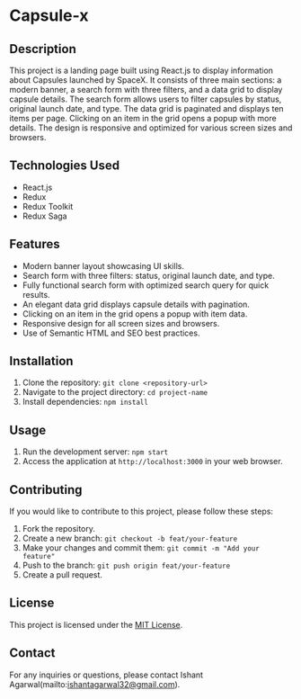 # Capsule-x

## Description

This project is a landing page built using React.js to display information about Capsules launched by SpaceX. It consists of three main sections: a modern banner, a search form with three filters, and a data grid to display capsule details. The search form allows users to filter capsules by status, original launch date, and type. The data grid is paginated and displays ten items per page. Clicking on an item in the grid opens a popup with more details. The design is responsive and optimized for various screen sizes and browsers.

## Technologies Used

- React.js
- Redux
- Redux Toolkit
- Redux Saga

## Features

- Modern banner layout showcasing UI skills.
- Search form with three filters: status, original launch date, and type.
- Fully functional search form with optimized search query for quick results.
- An elegant data grid displays capsule details with pagination.
- Clicking on an item in the grid opens a popup with item data.
- Responsive design for all screen sizes and browsers.
- Use of Semantic HTML and SEO best practices.

## Installation

1. Clone the repository: `git clone <repository-url>`
2. Navigate to the project directory: `cd project-name`
3. Install dependencies: `npm install`

## Usage

1. Run the development server: `npm start`
2. Access the application at `http://localhost:3000` in your web browser.

## Contributing

If you would like to contribute to this project, please follow these steps:

1. Fork the repository.
2. Create a new branch: `git checkout -b feat/your-feature`
3. Make your changes and commit them: `git commit -m "Add your feature"`
4. Push to the branch: `git push origin feat/your-feature`
5. Create a pull request.

## License

This project is licensed under the [MIT License](LICENSE).

## Contact

For any inquiries or questions, please contact Ishant Agarwal(mailto:ishantagarwal32@gmail.com).
